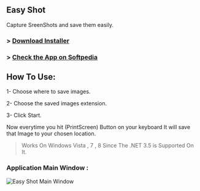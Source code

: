 ## Easy Shot
Capture SreenShots and save them easily.

### > [Download Installer](javascript:alert(1))

### > [Check the App on Softpedia](http://www.softpedia.com/get/Multimedia/Graphic/Graphic-Capture/Easy-Shot.shtml)

## How To Use:
1- Choose where to save images.

2- Choose the saved images extension.

3- Click Start.

Now everytime you hit (PrintScreen) Button on your keyboard It will save that Image to your chosen location.

> Works On Windows Vista , 7 , 8 Since The .NET 3.5 is Supported On It.



### Application Main Window : 
![Easy Shot Main Window](https://raw.githubusercontent.com/ShawkyZ/EasyShot/master/ScreenShot/easyshot.png)
